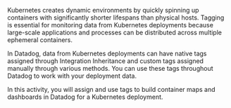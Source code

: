 Kubernetes creates dynamic environments by quickly spinning up containers with significantly shorter lifespans than physical hosts. Tagging is essential for monitoring data from Kubernetes deployments because large-scale applications and processes can be distributed across multiple ephemeral containers.

In Datadog, data from Kubernetes deployments can have native tags assigned through Integration Inheritance and custom tags assigned manually through various methods. You can use these tags throughout Datadog to work with your deployment data.

In this activity, you will assign and use tags to build container maps and dashboards in Datadog for a Kubernetes deployment.